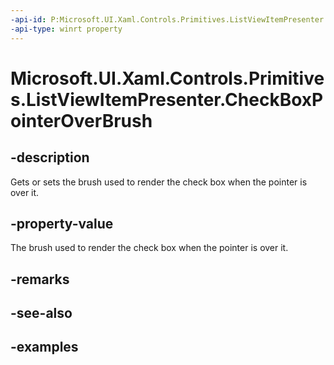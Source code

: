 ```yaml
---
-api-id: P:Microsoft.UI.Xaml.Controls.Primitives.ListViewItemPresenter.CheckBoxPointerOverBrush
-api-type: winrt property
---
```


# Microsoft.UI.Xaml.Controls.Primitives.ListViewItemPresenter.CheckBoxPointerOverBrush

<!--
public Microsoft.UI.Xaml.Media.Brush CheckBoxPointerOverBrush { get; set; }
-->


## -description

Gets or sets the brush used to render the check box when the pointer is over it.

## -property-value

The brush used to render the check box when the pointer is over it.

## -remarks

## -see-also

## -examples


